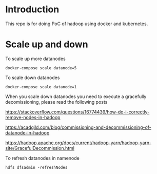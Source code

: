 # Introduction

This repo is for doing PoC of hadoop using docker and kubernetes.

# Scale up and down

To scale up more datanodes
```
docker-compose scale datanode=5
```

To scale down datanodes
```
docker-compose scale datanode=1
```

When you scale down datanodes you need to execute a gracefully decomissioning, please read the following posts

https://stackoverflow.com/questions/16774439/how-do-i-correctly-remove-nodes-in-hadoop

https://acadgild.com/blog/commissioning-and-decommissioning-of-datanode-in-hadoop

https://hadoop.apache.org/docs/current/hadoop-yarn/hadoop-yarn-site/GracefulDecommission.html


To refresh datanodes in namenode
```
hdfs dfsadmin -refreshNodes
```

